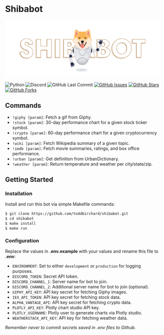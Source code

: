 # Shibabot

![Shibabot](./.github/shibabot_small@2x.png)

![Python](https://img.shields.io/badge/Python-v^3.8-blue.svg?logo=python&longCache=true&logoColor=white&colorB=5e81ac&style=flat-square&colorA=4c566a)
![Discord](https://img.shields.io/badge/Discord-v1.7.3-blue.svg?longCache=true&logo=discord&style=flat-square&logoColor=white&colorB=B48EAD&colorA=4c566a)
![GitHub Last Commit](https://img.shields.io/github/last-commit/google/skia.svg?style=flat-square&colorA=4c566a&colorB=a3be8c&logo=GitHub)
[![GitHub Issues](https://img.shields.io/github/issues/toddbirchard/shibabot.svg?style=flat-square&colorA=4c566a&logo=GitHub&colorB=ebcb8b)](https://github.com/toddbirchard/shibabot/issues)
[![GitHub Stars](https://img.shields.io/github/stars/toddbirchard/shibabot.svg?style=flat-square&colorA=4c566a&logo=GitHub&colorB=ebcb8b)](https://github.com/toddbirchard/shibabot/stargazers)
[![GitHub Forks](https://img.shields.io/github/forks/toddbirchard/shibabot.svg?style=flat-square&colorA=4c566a&logo=GitHub&colorB=ebcb8b)](https://github.com/toddbirchard/shibabot/network)

## Commands

* `!giphy [param]`: Fetch a gif from Giphy.
* `!stock [param]`: 30-day performance chart for a given stock ticker symbol.
* `!crypto [param]`: 60-day performance chart for a given cryptocurrency symbol.
* `!wiki [param]`: Fetch Wikipedia summary of a given topic.
* `!imdb [param]`: Fetch movie summaries, ratings, and box office performance.
* `!urban [param]`: Get definition from UrbanDictionary.
* `!weather [param]`: Return temperature and weather per city/state/zip.

## Getting Started

### Installation

Install and run this bot via simple Makefile commands:

```shell
$ git clone https://github.com/toddbirchard/shibabot.git
$ cd shibabot
$ make install
$ make run
```

### Configuration

Replace the values in **.env.example** with your values and rename this file to **.env**:

* `ENVIRONMENT`: Set to either `development` or `production` for logging purposes.
* `DISCORD_TOKEN`: Secret API token.
* `DISCORD_CHANNEL_1`: Server name for bot to join.
* `DISCORD_CHANNEL_2`: Additional server name for bot to join (optional).
* `GIPHY_API_KEY`: API key secret for fetching Giphy images.
* `IEX_API_TOKEN`: API key secret for fetching stock data.
* `ALPHA_VANTAGE_API`: API key secret for fetching crypto data.
* `PLOTLY_API_KEY`: Plotly chart studio API key.
* `PLOTLY_USERNAME`: Plotly user to generate charts via Plotly studio.
* `WEATHERSTACK_API_KEY`: API key for fetching weather data.

*Remember never to commit secrets saved in .env files to Github.*
